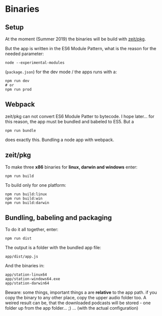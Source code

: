# Binaries

## Setup
At the moment (Summer 2019) the binaries will be build with [zeit/pkg](https://github.com/zeit/pkg).  
 
But the app is written in the ES6 Module Pattern, what is the reason for the needed parameter:
```
node --experimental-modules
```
(`package.json`) for the dev mode / the apps runs with a:
 ```
npm run dev
# or
npm run prod
```

## Webpack 
zeit/pkg can not convert ES6 Module Patter to bytecode. I hope later... 
for this reason, the app must be bundled and babeled to ES5. But a
```
npm run bundle
```
does exactly this. Bundling a node app with webpack. 

## zeit/pkg
To make three **x86** binaries for **linux, darwin and windows** enter:
```
npm run build
```
 
To build only for one platform:
```
npm run build:linux
npm run build:win
npm run build:darwin
```

## Bundling, babeling and packaging
To do it all together, enter:

```
npm run dist
```

The output is a folder with the bundled app file:
```
app/dist/app.js
```
And the binaries in:
```
app/station-linux64
app/station-windows64.exe
app/station-darwin64
```

Beware: some things, important things a are **relative** to the app path. if you copy the binary to any other place,
copy the upper audio folder too. A weired result can be, that the downloaded podcasts will be stored - one folder up from
the app folder... ;) ... (with the actual configuration)